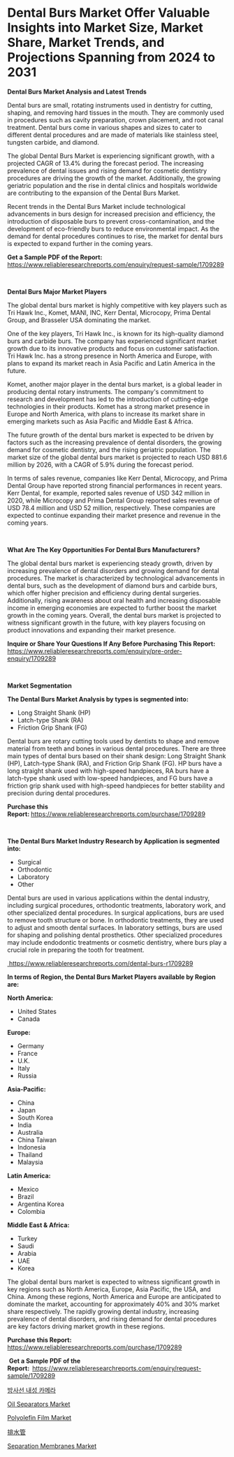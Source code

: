 <p><h1>Dental Burs Market Offer Valuable Insights into Market Size, Market Share, Market Trends, and Projections Spanning from 2024 to 2031</h1></p><p><strong>Dental Burs Market Analysis and Latest Trends</strong></p>
<p><p>Dental burs are small, rotating instruments used in dentistry for cutting, shaping, and removing hard tissues in the mouth. They are commonly used in procedures such as cavity preparation, crown placement, and root canal treatment. Dental burs come in various shapes and sizes to cater to different dental procedures and are made of materials like stainless steel, tungsten carbide, and diamond.</p><p>The global Dental Burs Market is experiencing significant growth, with a projected CAGR of 13.4% during the forecast period. The increasing prevalence of dental issues and rising demand for cosmetic dentistry procedures are driving the growth of the market. Additionally, the growing geriatric population and the rise in dental clinics and hospitals worldwide are contributing to the expansion of the Dental Burs Market.</p><p>Recent trends in the Dental Burs Market include technological advancements in burs design for increased precision and efficiency, the introduction of disposable burs to prevent cross-contamination, and the development of eco-friendly burs to reduce environmental impact. As the demand for dental procedures continues to rise, the market for dental burs is expected to expand further in the coming years.</p></p>
<p><strong>Get a Sample PDF of the Report:&nbsp;</strong> <a href="https://www.reliableresearchreports.com/enquiry/request-sample/1709289">https://www.reliableresearchreports.com/enquiry/request-sample/1709289</a></p>
<p>&nbsp;</p>
<p><strong>Dental Burs Major Market Players</strong></p>
<p><p>The global dental burs market is highly competitive with key players such as Tri Hawk Inc., Komet, MANI, INC, Kerr Dental, Microcopy, Prima Dental Group, and Brasseler USA dominating the market. </p><p>One of the key players, Tri Hawk Inc., is known for its high-quality diamond burs and carbide burs. The company has experienced significant market growth due to its innovative products and focus on customer satisfaction. Tri Hawk Inc. has a strong presence in North America and Europe, with plans to expand its market reach in Asia Pacific and Latin America in the future. </p><p>Komet, another major player in the dental burs market, is a global leader in producing dental rotary instruments. The company's commitment to research and development has led to the introduction of cutting-edge technologies in their products. Komet has a strong market presence in Europe and North America, with plans to increase its market share in emerging markets such as Asia Pacific and Middle East & Africa. </p><p>The future growth of the dental burs market is expected to be driven by factors such as the increasing prevalence of dental disorders, the growing demand for cosmetic dentistry, and the rising geriatric population. The market size of the global dental burs market is projected to reach USD 881.6 million by 2026, with a CAGR of 5.9% during the forecast period. </p><p>In terms of sales revenue, companies like Kerr Dental, Microcopy, and Prima Dental Group have reported strong financial performances in recent years. Kerr Dental, for example, reported sales revenue of USD 342 million in 2020, while Microcopy and Prima Dental Group reported sales revenue of USD 78.4 million and USD 52 million, respectively. These companies are expected to continue expanding their market presence and revenue in the coming years.</p></p>
<p>&nbsp;</p>
<p><strong>What Are The Key Opportunities For Dental Burs Manufacturers?</strong></p>
<p><p>The global dental burs market is experiencing steady growth, driven by increasing prevalence of dental disorders and growing demand for dental procedures. The market is characterized by technological advancements in dental burs, such as the development of diamond burs and carbide burs, which offer higher precision and efficiency during dental surgeries. Additionally, rising awareness about oral health and increasing disposable income in emerging economies are expected to further boost the market growth in the coming years. Overall, the dental burs market is projected to witness significant growth in the future, with key players focusing on product innovations and expanding their market presence.</p></p>
<p><strong>Inquire or Share Your Questions If Any Before Purchasing This Report:</strong> <a href="https://www.reliableresearchreports.com/enquiry/pre-order-enquiry/1709289">https://www.reliableresearchreports.com/enquiry/pre-order-enquiry/1709289</a></p>
<p>&nbsp;</p>
<p><strong>Market Segmentation</strong></p>
<p><strong>The Dental Burs Market Analysis by types is segmented into:</strong></p>
<p><ul><li>Long Straight Shank (HP)</li><li>Latch-type Shank (RA)</li><li>Friction Grip Shank (FG)</li></ul></p>
<p><p>Dental burs are rotary cutting tools used by dentists to shape and remove material from teeth and bones in various dental procedures. There are three main types of dental burs based on their shank design: Long Straight Shank (HP), Latch-type Shank (RA), and Friction Grip Shank (FG). HP burs have a long straight shank used with high-speed handpieces, RA burs have a latch-type shank used with low-speed handpieces, and FG burs have a friction grip shank used with high-speed handpieces for better stability and precision during dental procedures.</p></p>
<p><strong>Purchase this Report:&nbsp;</strong><a href="https://www.reliableresearchreports.com/purchase/1709289">https://www.reliableresearchreports.com/purchase/1709289</a></p>
<p>&nbsp;</p>
<p><strong>The Dental Burs Market Industry Research by Application is segmented into:</strong></p>
<p><ul><li>Surgical</li><li>Orthodontic</li><li>Laboratory</li><li>Other</li></ul></p>
<p><p>Dental burs are used in various applications within the dental industry, including surgical procedures, orthodontic treatments, laboratory work, and other specialized dental procedures. In surgical applications, burs are used to remove tooth structure or bone. In orthodontic treatments, they are used to adjust and smooth dental surfaces. In laboratory settings, burs are used for shaping and polishing dental prosthetics. Other specialized procedures may include endodontic treatments or cosmetic dentistry, where burs play a crucial role in preparing the tooth for treatment.</p></p>
<p><a href="https://www.reliableresearchreports.com/dental-burs-r1709289">&nbsp;https://www.reliableresearchreports.com/dental-burs-r1709289</a></p>
<p><strong>In terms of Region, the Dental Burs Market Players available by Region are:</strong></p>
<p>
    <p> <strong> North America: </strong>
        <ul>
            <li>United States</li>
            <li>Canada</li>
        </ul>
        </p> 
    <p> <strong> Europe: </strong>
        <ul>
            <li>Germany</li>
            <li>France</li>
            <li>U.K.</li>
            <li>Italy</li>
            <li>Russia</li>
        </ul>
        </p> 
    <p> <strong> Asia-Pacific: </strong>
        <ul>
            <li>China</li>
            <li>Japan</li>
            <li>South Korea</li>
            <li>India</li>
            <li>Australia</li>
            <li>China Taiwan</li>
            <li>Indonesia</li>
            <li>Thailand</li>
            <li>Malaysia</li>
        </ul>
        </p> 
    <p> <strong> Latin America: </strong>
        <ul>
            <li>Mexico</li>
            <li>Brazil</li>
            <li>Argentina Korea</li>
            <li>Colombia</li>
        </ul>
        </p> 
    <p> <strong> Middle East & Africa: </strong>
        <ul>
            <li>Turkey</li>
            <li>Saudi</li>
            <li>Arabia</li>
            <li>UAE</li>
            <li>Korea</li>
        </ul>
    </p>
    </p>
<p><p>The global dental burs market is expected to witness significant growth in key regions such as North America, Europe, Asia Pacific, the USA, and China. Among these regions, North America and Europe are anticipated to dominate the market, accounting for approximately 40% and 30% market share respectively. The rapidly growing dental industry, increasing prevalence of dental disorders, and rising demand for dental procedures are key factors driving market growth in these regions.</p></p>
<p><strong>Purchase this Report: </strong><a href="https://www.reliableresearchreports.com/purchase/1709289">https://www.reliableresearchreports.com/purchase/1709289</a></p>
<p>&nbsp;<strong>Get a Sample PDF of the Report:&nbsp;&nbsp;</strong><a href="https://www.reliableresearchreports.com/enquiry/request-sample/1709289">https://www.reliableresearchreports.com/enquiry/request-sample/1709289</a></p>
<p><strong></strong></p>
<p><p><a href="https://medium.com/@jenniferstanley2022/%EB%B0%A9%EC%82%AC%EC%84%A0-%EB%82%B4%EC%84%B1-%EC%B9%B4%EB%A9%94%EB%9D%BC-%EC%8B%9C%EC%9E%A5-%EB%B6%84%EC%84%9D-%EA%B8%80%EB%A1%9C%EB%B2%8C-%EC%82%B0%EC%97%85-%EC%A0%84%EB%A7%9D-%EB%B0%8F-%EC%98%88%EC%B8%A1-2024%EB%85%84%EB%B6%80%ED%84%B0-2031%EB%85%84-c8022e235e5a">방사선 내성 카메라</a></p><p><a href="https://github.com/wwwkeltoum/Market-Research-Report-List-2/blob/main/oil-separators-market.md">Oil Separators Market</a></p><p><a href="https://issuu.com/reportprime-2/docs/polyolefin-film-market-size-2030.pptx">Polyolefin Film Market</a></p><p><a href="https://github.com/nemesis2824/Market-Research-Report-List-1/blob/main/572834322159.md">排水管</a></p><p><a href="https://github.com/gamblestampleyjenny50m5sl6/Market-Research-Report-List-2/blob/main/separation-membranes-market.md">Separation Membranes Market</a></p></p>